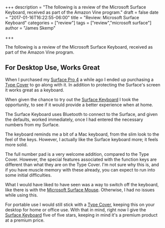 +++
description = "The following is a review of the Microsoft Surface Keyboard, received as part of the Amazon Vine program."
draft = false
date = "2017-01-16T16:22:55-06:00"
title = "Review: Microsoft Surface Keyboard"
categories = ["review"]
tags = ["review","microsoft surface"]
author = "James Skemp"

+++

The following is a review of the Microsoft Surface Keyboard, received as part of the Amazon Vine program.

## For Desktop Use, Works Great

When I purchased my [Surface Pro 4][surface-pro] a while ago I ended up purchasing a [Type Cover][type-cover] to go along with it. In addition to protecting the Surface's screen it works great as a keyboard.

When given the chance to try out the [Surface Keyboard][review] I took the opportunity, to see if it would provide a better experience when at home.

The Surface Keyboard uses Bluetooth to connect to the Surface, and given the defaults, worked immediately, once I had entered the necessary numbers from my Surface.

The keyboard reminds me a bit of a Mac keyboard, from the slim look to the feel of the keys. However, I actually like the Surface keyboard more; it feels more solid.

The full number pad is a very welcome addition, compared to the Type Cover. However, the special features associated with the function keys are different than what they are on the Type Cover. I'm not sure why this is, and if you have muscle memory with these already, you can expect to run into some initial difficulties.

What I would have liked to have seen was a way to switch off the keyboard, like there is with the [Microsoft Surface Mouse][surface-mouse]. Otherwise, I had no issues while using this.

For portable use I would still stick with a [Type Cover][type-cover], keeping this on your desktop for home or office use. With that in mind, right now I give the [Surface Keyboard][review] five of five stars, keeping in mind it's a premium product at a premium price.

[review]: http://amzn.to/2iFbuJU
[surface-pro]: http://amzn.to/2jpLAem
[type-cover]: http://amzn.to/2jsToLO
[surface-mouse]: http://amzn.to/2jsZJqz
